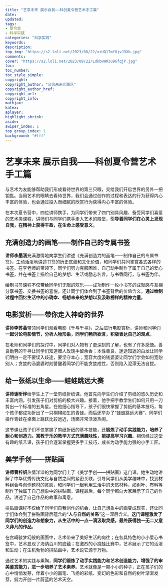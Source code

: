 ```yaml
---
title: "艺享未来 展示自我——科创夏令营艺术手工篇"
date:
updated:
tags:
- 夏令营
- 科学实践
categories: "科学实践"
keywords:
description:
top_img: "https://s2.loli.net/2023/08/22/xzUQ1ImfOjvJ3Xb.jpg"
comments:
cover: "https://s2.loli.net/2023/08/22/LdkbwWM3u96fqjP.jpg"
toc:
toc_number:
toc_style_simple:
copyright:
copyright_author: "交筑未来实践队"
copyright_author_href:
copyright_url:
copyright_info:
mathjax:
katex:
aplayer:
highlight_shrink:
aside:
swiper_index: 1
top_group_index: 1
background: "#fff"
---
```

# 艺享未来 展示自我——科创夏令营艺术手工篇

与艺术为友能够帮助我们形成看待世界的第三只眼，交给我们开启世界的另外一把钥匙。当用艺术的眼睛去看待世界，我们会通过创作的过程和表达的行为获得内心丰富的体验，也会通过投入而细腻的欣赏行为获得内心丰富的体验。

在本次夏令营中，四位讲师携手，为同学们带来了四门别具风趣、备受同学们喜爱的艺术类课程，讲师们与同学们携手走入艺术的殿堂，**引导着同学们在心灵上发现自我，在精神上获得丰盈，在生命上感受意义**。

## 充满创造力的画笔——制作自己的专属书签

**讲师李墨涵**充满激情地向学生们讲述《充满创造力的画笔——制作自己的专属书签》，生动活泼地讲述书签的历史底蕴和文化价值，和同学们共同鉴赏各式各样的书签。在李老师的带领下，同学们努力克服困难，自己动手制作了属于自己的爱心书签，并在书签上描绘自己的梦想、生活或励志名言。与书香同行，与书签为伴。

绘制书签课程不仅带给同学们无限的欢乐——成功制作一枚小书签的成就感与互相分享书签、交换书签的喜悦，还让同学们体会到了书签背后的价值含义，**通过绘制过程中回忆生活中的小确幸、畅想未来的梦想以及汲取榜样的精神力量**。

## 电影赏析——带你走入神奇的世界

**讲师李苏荟**带领同学们观看电影《千与千寻》，之后进行电影赏析，讲师和同学们**一起讨论电影情节，分析人物形象，同学们畅所欲言，积极表达自己的观点**。

在老师和同学们的探讨中，同学们对人物有了更深刻的了解，也有了许多感悟。善良勤劳的千寻让同学们知道赠人玫瑰手留余香；本性善良，迷途知返的白龙让同学们明白一定不要误入歧途，要坚守本心；宽容大度的钱婆婆让同学们学会如何宽恕别人；贪婪的汤婆婆时刻警醒着同学们不能贪婪成性，否则陷入泥潭无法自拔。

## 给一张纸以生命——蛙蛙跳远大赛

**讲师谢昕烨**给学生上了一堂剪纸折纸课。他首先向学生们介绍了剪纸的悠久历史和丰富内涵，引发孩子们对剪纸的极大兴趣。接着，他手把手教学生们如何只用一刀剪出一个标准的五角星。在他细心指导下，孩子们很快掌握了剪纸的基本技巧，每个孩子都成功折出了一只栩栩如生的青蛙。而后还举办了“蛙蛙跳远大赛”，同学们操作青蛙在桌面上跳跃比较远近，场面非常活泼热闹。

这节课让孩子们不仅掌握了剪纸折纸的基本技能，还**锻炼了动手实践能力，培养了耐心和创造力。寓教于乐的教学方式充满趣味性，能提高学习兴趣**。相信经过这堂有趣的纸艺课，孩子们会逐渐掌握更多手工技巧，成长为动手能力强的小手工匠。

## 美学手创——拼贴画

**讲师曹梓妍**热情洋溢的为同学们上了《美学手创——拼贴画》这门课。她生动地讲解了中华优秀传统文化与自然之间的紧密关联，引导同学们从美学趣味中，找到材料组合与创作题材的灵感，和同学们一起利用生活中的天然材料，如树叶、布料等制作了独属于自己想象中的拼贴画。课程最后，每个同学都向大家展示了自己的作品，讲述了自己作品的故事和寓意。

拼贴画课程不仅给了同学们自我创作的机会，让自己想象中的画变成现实，还让同学们体会到了拼贴画背后蕴含的“**人与自然的关系**”这一深层含义。**这门课程激发了同学们的创造力和想象力，从生活中的一点一滴汲取灵感，最终获得独一无二又意义非凡的作品**。

在宫崎骏梦幻般的画面中，艺术带来了美好生活的向往；在各具特色的小小爱心书签中，艺术显现了海纳百川的底蕴；在激烈的小跳蛙比赛中，艺术展示了它的活泼和生动；在生机勃勃的拼贴画中，艺术说它源于万物。

通过艺术的实践与熏陶，**同学们锻炼了动手实践能力和艺术创造能力，增强了的审美鉴赏能力，进一步培养了艺术素养**。艺术就像是一颗小小的种子，正在孩子们的心中悄悄发芽，伴着小小的画笔、飞扬的彩纸、变幻的色彩和自然的树叶渐渐发芽，努力开创一片蔚蓝的艺术天空。